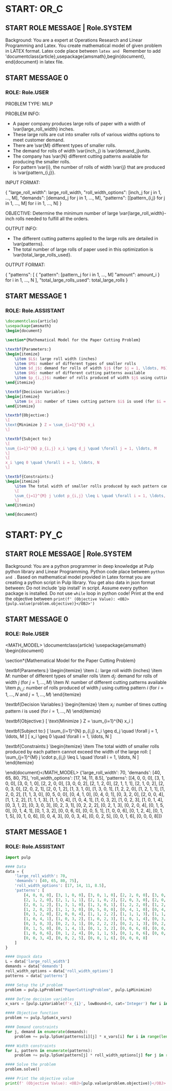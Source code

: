 # START: OR_C 
## START ROLE MESSAGE | Role.SYSTEM 
Background: You are a expert at Operations Research and Linear Programming and Latex. You create mathematical model of given problem in LATEX format. Latex code place between ```latex and ``` Remember to add 'documentclass{article},usepackage{amsmath},begin{document}, end{document} in latex file. 
## START MESSAGE 0 
### ROLE: Role.USER
<DESCRIPTION>
PROBLEM TYPE: MILP

PROBLEM INFO:

- A paper company produces large rolls of paper with a width of \var{large_roll_width} inches.
- These large rolls are cut into smaller rolls of various widths options to meet customer demand.
- There are \var{M} different types of smaller rolls.
- The demand for rolls of width \var{inch_j} ​is \var{demand_j}​ units.
- The company has \var{N} different cutting patterns available for producing the smaller rolls.
- For pattern \var{i}, the number of rolls of width \var{j} that are produced is \var{pattern_{i,j}}.

INPUT FORMAT: 

{
    "large_roll_width": large_roll_width,
    "roll_width_options": [inch_j for j in 1, ..., M],
    "demands": [demand_j for j in 1, ..., M],
    "patterns": [[pattern_{i,j} for j in 1, ..., M] for i in 1, ..., N]
}

OBJECTIVE: Determine the minimum number of large \var{large_roll_width}-inch rolls needed to fulfill all the orders.

OUTPUT INFO:

- The different cutting patterns applied to the large rolls are detailed in \var{patterns}.
- The total number of large rolls of paper used in this optimization is \var{total_large_rolls_used}.

OUTPUT FORMAT:

{
    "patterns": [
        {
         "pattern": [pattern_j for i in 1, ..., M]
         "amount": amount_i
        }
        for i in 1, ..., N
    ],
    "total_large_rolls_used": total_large_rolls
}
</DESCRIPTION>


## START MESSAGE 1 
### ROLE: Role.ASSISTANT
```latex
\documentclass{article}
\usepackage{amsmath}
\begin{document}

\section*{Mathematical Model for the Paper Cutting Problem}

\textbf{Parameters:}
\begin{itemize}
    \item $L$: large roll width (inches)
    \item $M$: number of different types of smaller rolls
    \item $d_j$: demand for rolls of width $j$ (for $j = 1, \ldots, M$)
    \item $N$: number of different cutting patterns available
    \item $p_{i,j}$: number of rolls produced of width $j$ using cutting pattern $i$ (for $i = 1, \ldots, N$ and $j = 1, \ldots, M$)
\end{itemize}

\textbf{Decision Variables:}
\begin{itemize}
    \item $x_i$: number of times cutting pattern $i$ is used (for $i = 1, \ldots, N$)
\end{itemize}

\textbf{Objective:}
\[
\text{Minimize } Z = \sum_{i=1}^{N} x_i
\]

\textbf{Subject to:}
\[
\sum_{i=1}^{N} p_{i,j} x_i \geq d_j \quad \forall j = 1, \ldots, M
\]
\[
x_i \geq 0 \quad \forall i = 1, \ldots, N
\]

\textbf{Constraints:}
\begin{itemize}
    \item The total width of smaller rolls produced by each pattern cannot exceed the width of the large roll:
    \[
    \sum_{j=1}^{M} j \cdot p_{i,j} \leq L \quad \forall i = 1, \ldots, N
    \]
\end{itemize}

\end{document}
```

# START: PY_C 
## START ROLE MESSAGE | Role.SYSTEM 
Background: You are a python programmer in deep knowledge at Pulp python library and Linear Programming. Python code place between ```python and ```. Based on mathematical model provided in Latex format you are creating a python script in Pulp library. You get also data in json format between: <DATA></DATA> Do not include 'pip install' in script. Assume every python package is installed. Do not use `while` loop in python code! Print at the end the objective between <OBJ></OBJ> `print(f' (Objective Value): <OBJ>{pulp.value(problem.objective)}</OBJ>')` 
## START MESSAGE 0 
### ROLE: Role.USER
<MATH_MODEL>
\documentclass{article}
\usepackage{amsmath}
\begin{document}

\section*{Mathematical Model for the Paper Cutting Problem}

\textbf{Parameters:}
\begin{itemize}
    \item $L$: large roll width (inches)
    \item $M$: number of different types of smaller rolls
    \item $d_j$: demand for rolls of width $j$ (for $j = 1, \ldots, M$)
    \item $N$: number of different cutting patterns available
    \item $p_{i,j}$: number of rolls produced of width $j$ using cutting pattern $i$ (for $i = 1, \ldots, N$ and $j = 1, \ldots, M$)
\end{itemize}

\textbf{Decision Variables:}
\begin{itemize}
    \item $x_i$: number of times cutting pattern $i$ is used (for $i = 1, \ldots, N$)
\end{itemize}

\textbf{Objective:}
\[
\text{Minimize } Z = \sum_{i=1}^{N} x_i
\]

\textbf{Subject to:}
\[
\sum_{i=1}^{N} p_{i,j} x_i \geq d_j \quad \forall j = 1, \ldots, M
\]
\[
x_i \geq 0 \quad \forall i = 1, \ldots, N
\]

\textbf{Constraints:}
\begin{itemize}
    \item The total width of smaller rolls produced by each pattern cannot exceed the width of the large roll:
    \[
    \sum_{j=1}^{M} j \cdot p_{i,j} \leq L \quad \forall i = 1, \ldots, N
    \]
\end{itemize}

\end{document}</MATH_MODEL>
<DATA>
{'large_roll_width': 70, 'demands': [40, 65, 80, 75], 'roll_width_options': [17, 14, 11, 8.5], 'patterns': [[4, 0, 0, 0], [3, 1, 0, 0], [3, 0, 1, 0], [2, 2, 0, 0], [3, 0, 0, 2], [2, 1, 2, 0], [2, 1, 1, 1], [2, 1, 0, 2], [2, 0, 3, 0], [2, 0, 2, 1], [2, 0, 1, 2], [1, 3, 1, 0], [1, 3, 0, 1], [1, 2, 2, 0], [1, 2, 1, 1], [1, 2, 0, 2], [1, 1, 3, 0], [0, 5, 0, 0], [0, 4, 1, 0], [0, 4, 0, 1], [0, 3, 2, 0], [2, 0, 0, 4], [1, 1, 2, 2], [1, 1, 1, 3], [1, 1, 0, 4], [1, 0, 4, 1], [1, 0, 3, 2], [1, 0, 2, 3], [1, 0, 1, 4], [0, 3, 1, 2], [0, 3, 0, 3], [0, 2, 3, 1], [0, 2, 2, 2], [0, 2, 1, 3], [0, 2, 0, 4], [0, 1, 5, 0], [0, 1, 4, 1], [0, 1, 3, 2], [0, 0, 6, 0], [0, 0, 5, 1], [1, 0, 0, 6], [0, 1, 2, 4], [0, 1, 1, 5], [0, 1, 0, 6], [0, 0, 4, 3], [0, 0, 3, 4], [0, 0, 2, 5], [0, 0, 1, 6], [0, 0, 0, 8]]}</DATA>


## START MESSAGE 1 
### ROLE: Role.ASSISTANT
```python
import pulp

#### Data
data = {
    'large_roll_width': 70,
    'demands': [40, 65, 80, 75],
    'roll_width_options': [17, 14, 11, 8.5],
    'patterns': [
        [4, 0, 0, 0], [3, 1, 0, 0], [3, 0, 1, 0], [2, 2, 0, 0], [3, 0, 0, 2], 
        [2, 1, 2, 0], [2, 1, 1, 1], [2, 1, 0, 2], [2, 0, 3, 0], [2, 0, 2, 1],
        [2, 0, 1, 2], [1, 3, 1, 0], [1, 3, 0, 1], [1, 2, 2, 0], [1, 2, 1, 1], 
        [1, 2, 0, 2], [1, 1, 3, 0], [0, 5, 0, 0], [0, 4, 1, 0], [0, 4, 0, 1], 
        [0, 3, 2, 0], [2, 0, 0, 4], [1, 1, 2, 2], [1, 1, 1, 3], [1, 1, 0, 4], 
        [1, 0, 4, 1], [1, 0, 3, 2], [1, 0, 2, 3], [1, 0, 1, 4], [0, 3, 1, 2], 
        [0, 3, 0, 3], [0, 2, 3, 1], [0, 2, 2, 2], [0, 2, 1, 3], [0, 2, 0, 4], 
        [0, 1, 5, 0], [0, 1, 4, 1], [0, 1, 3, 2], [0, 0, 6, 0], [0, 0, 5, 1], 
        [1, 0, 0, 6], [0, 1, 2, 4], [0, 1, 1, 5], [0, 1, 0, 6], [0, 0, 4, 3], 
        [0, 0, 3, 4], [0, 0, 2, 5], [0, 0, 1, 6], [0, 0, 0, 8]
    ]
}

#### Unpack data
L = data['large_roll_width']
demands = data['demands']
roll_width_options = data['roll_width_options']
patterns = data['patterns']

#### Setup the LP problem
problem = pulp.LpProblem("PaperCuttingProblem", pulp.LpMinimize)

#### Define decision variables
x_vars = [pulp.LpVariable(f'x_{i}', lowBound=0, cat='Integer') for i in range(len(patterns))]

#### Objective function
problem += pulp.lpSum(x_vars)

#### Demand constraints
for j, demand in enumerate(demands):
    problem += pulp.lpSum(patterns[i][j] * x_vars[i] for i in range(len(patterns))) >= demand

#### Width constraints
for i, pattern in enumerate(patterns):
    problem += pulp.lpSum(pattern[j] * roll_width_options[j] for j in range(len(roll_width_options))) <= L

#### Solve the problem
problem.solve()

#### Print the objective value
print(f' (Objective Value): <OBJ>{pulp.value(problem.objective)}</OBJ>')
```

